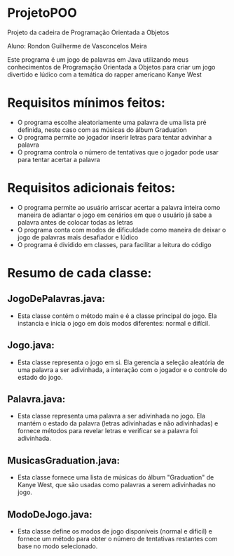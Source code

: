 # ProjetoPOO
Projeto da cadeira de Programação Orientada a Objetos

Aluno: Rondon Guilherme de Vasconcelos Meira

Este programa é um jogo de palavras em Java utilizando meus conhecimentos de Programação Orientada a Objetos para criar um jogo divertido e lúdico com a temática do rapper americano Kanye West


# Requisitos mínimos feitos:

- O programa escolhe aleatoriamente uma palavra de uma lista pré definida, neste caso com as músicas do álbum Graduation
- O programa permite ao jogador inserir letras para tentar advinhar a palavra
- O programa controla o número de tentativas que o jogador pode usar para tentar acertar a palavra

# Requisitos adicionais feitos:
- O programa permite ao usuário arriscar acertar a palavra inteira como maneira de adiantar o jogo em cenários em que o usuário já sabe a palavra antes de colocar todas as letras
- O programa conta com modos de dificuldade como maneira de deixar o jogo de palavras mais desafiador e lúdico
- O programa é dividido em classes, para facilitar a leitura do código


# Resumo de cada classe:

## JogoDePalavras.java:
- Esta classe contém o método main e é a classe principal do jogo. Ela instancia e inicia o jogo em dois modos diferentes: normal e difícil.

## Jogo.java:
- Esta classe representa o jogo em si. Ela gerencia a seleção aleatória de uma palavra a ser adivinhada, a interação com o jogador e o controle do estado do jogo.

## Palavra.java:
- Esta classe representa uma palavra a ser adivinhada no jogo. Ela mantém o estado da palavra (letras adivinhadas e não adivinhadas) e fornece métodos para revelar letras e verificar se a palavra foi adivinhada.

## MusicasGraduation.java:
- Esta classe fornece uma lista de músicas do álbum "Graduation" de Kanye West, que são usadas como palavras a serem adivinhadas no jogo.

## ModoDeJogo.java:
- Esta classe define os modos de jogo disponíveis (normal e difícil) e fornece um método para obter o número de tentativas restantes com base no modo selecionado.

